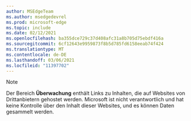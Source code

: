 ```yaml
---
author: MSEdgeTeam
ms.author: msedgedevrel
ms.prod: microsoft-edge
ms.topic: include
ms.date: 02/12/2021
ms.openlocfilehash: ba355dce729c37d408afc31a8b705d75ebdf416a
ms.sourcegitcommit: 6cf12643e9959873f8b5d785fd6158eeab74f424
ms.translationtype: MT
ms.contentlocale: de-DE
ms.lasthandoff: 03/06/2021
ms.locfileid: "11397702"
---
```

> [!NOTE]
> Der Bereich **Überwachung** enthält Links zu Inhalten, die auf Websites von Drittanbietern gehostet werden.  Microsoft ist nicht verantwortlich und hat keine Kontrolle über den Inhalt dieser Websites, und es können Daten gesammelt werden.  
> 

<!-- links -->  
